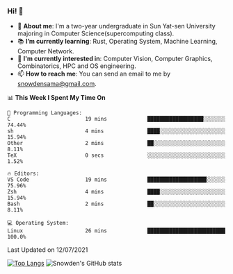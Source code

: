 ### Hi! 👋

+ :school: **About me**: I'm a two-year undergraduate in Sun Yat-sen University majoring in Computer Science(supercomputing class).
+ :books: **I’m currently learning**: Rust, Operating System, Machine Learning, Computer Network.
+ :lollipop: **I'm currently interested in**: Computer Vision, Computer Graphics, Combinatorics, HPC and OS engineering.
+ 📫 **How to reach me**: You can send an email to me by snowdensama@gmail.com.

<!--START_SECTION:waka-->
📊 **This Week I Spent My Time On** 

```text
💬 Programming Languages: 
C                        19 mins             ██████████████████░░░░░░░   74.44% 
sh                       4 mins              ████░░░░░░░░░░░░░░░░░░░░░   15.94% 
Other                    2 mins              ██░░░░░░░░░░░░░░░░░░░░░░░   8.11% 
TeX                      0 secs              ░░░░░░░░░░░░░░░░░░░░░░░░░   1.52%

🔥 Editors: 
VS Code                  19 mins             ███████████████████░░░░░░   75.96% 
Zsh                      4 mins              ████░░░░░░░░░░░░░░░░░░░░░   15.94% 
Bash                     2 mins              ██░░░░░░░░░░░░░░░░░░░░░░░   8.11%

💻 Operating System: 
Linux                    26 mins             █████████████████████████   100.0%

```


 Last Updated on 12/07/2021
<!--END_SECTION:waka-->


[![Top Langs](https://github-readme-stats.vercel.app/api/top-langs/?username=lixk28&langs_count=8&layout=compact&hide_border=true)](https://github.com/lixk28/github-readme-stats)
![Snowden's GitHub stats](https://github-readme-stats.vercel.app/api?username=lixk28&show_icons=true&hide_border=true&count_private=true)



<!--
**lixk28/lixk28** is a ✨ _special_ ✨ repository because its `README.md` (this file) appears on your GitHub profile.

Here are some ideas to get you started:

- 🔭 I’m currently working on ...
- 🌱 I’m currently learning ...
- 👯 I’m looking to collaborate on ...
- 🤔 I’m looking for help with ...
- 💬 Ask me about ...
- 📫 How to reach me: ...
- 😄 Pronouns: ...
- ⚡ Fun fact: ...
  -->
